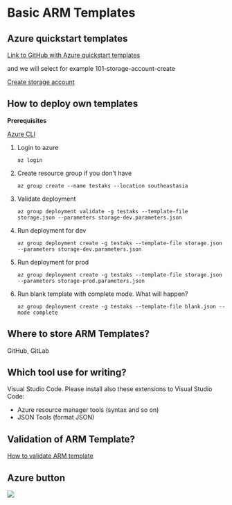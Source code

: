 # Basic ARM Templates

## Azure quickstart templates

[Link to GitHub with Azure quickstart templates](https://github.com/Azure/azure-quickstart-templates)

and we will select for example 101-storage-account-create

[Create storage account](https://github.com/Azure/azure-quickstart-templates/tree/master/101-storage-account-create)

## How to deploy own templates
**Prerequisites**

[Azure CLI](https://docs.microsoft.com/cs-cz/cli/azure/install-azure-cli?view=azure-cli-latest)

1. Login to azure
    ```
    az login
    ```

2. Create resource group if you don't have
    ```
    az group create --name testaks --location southeastasia
    ```
3. Validate deployment
    ```
    az group deployment validate -g testaks --template-file storage.json --parameters storage-dev.parameters.json
    ```
4. Run deployment for dev
    ```
    az group deployment create -g testaks --template-file storage.json --parameters storage-dev.parameters.json
    ```
5. Run deployment for prod
    ```
    az group deployment create -g testaks --template-file storage.json --parameters storage-prod.parameters.json
    ```
6. Run blank template with complete mode. What will happen?
    ```
    az group deployment create -g testaks --template-file blank.json --mode complete
    ```

## Where to store ARM Templates?
GitHub, GitLab

## Which tool use for writing?
Visual Studio Code. Please install also these extensions to Visual Studio Code:
- Azure resource manager tools (syntax and so on)
- JSON Tools (format JSON)

## Validation of ARM Template?
[How to validate ARM template](https://docs.microsoft.com/en-us/cli/azure/group/deployment?view=azure-cli-latest#az-group-deployment-validate)

## Azure button
<a href="https://portal.azure.com/#create/Microsoft.Template/uri/https%3A%2F%2Fraw.githubusercontent.com%2Fhadr10%2Ftechtalk%2Fmaster%2Fstorage.json" target="_blank">
<img src="http://azuredeploy.net/deploybutton.png"/>
</a>